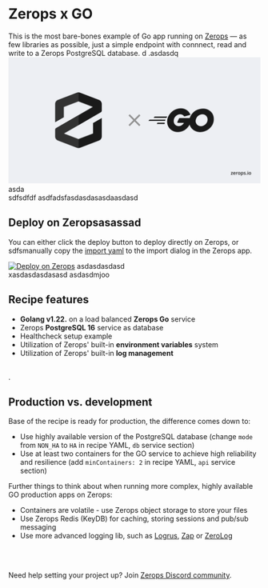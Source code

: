 # Zerops x GO
This is the most bare-bones example of Go app running on [Zerops](https://zerops.io) — as few libraries as possible, just a simple endpoint with connnect, read and write to a Zerops PostgreSQL database.
d
.asdasdq
![go](https://github.com/zeropsio/recipe-shared-assets/blob/main/covers/svg/cover-go.svg)
asda
<br />sdfsdfdf
asdfadsfasdasdasasdaasdasd
## Deploy on Zeropsasassad
You can either click the deploy button to deploy directly on Zerops, or sdfsmanually copy the [import yaml](https://github.com/zeropsio/recipe-go/blob/main/zerops-project-import.yml) to the import dialog in the Zerops app.

[![Deploy on Zerops](https://github.com/zeropsio/recipe-shared-assets/blob/main/deploy-button/green/deploy-button.svg)](https://app.zerops.io/recipe/go)
asdasdasdasd
<br/>xasdasdasdasasd
asdasdmjoo

## Recipe features
- **Golang v1.22.** on a load balanced **Zerops Go** service
- Zerops **PostgreSQL 16** service as database
- Healthcheck setup example
- Utilization of Zerops' built-in **environment variables** system
- Utilization of Zerops' built-in **log management**

<br/>
.

## Production vs. development

Base of the recipe is ready for production, the difference comes down to:

- Use highly available version of the PostgreSQL database (change `mode` from `NON_HA` to `HA` in recipe YAML, `db` service section)
- Use at least two containers for the GO service to achieve high reliability and resilience (add `minContainers: 2` in recipe YAML, `api` service section)

Further things to think about when running more complex, highly available GO production apps on Zerops:

- Containers are volatile - use Zerops object storage to store your files
- Use Zerops Redis (KeyDB) for caching, storing sessions and pub/sub messaging
- Use more advanced logging lib, such as [Logrus](https://github.com/sirupsen/logrus), [Zap](https://github.com/uber-go/zap) or [ZeroLog](https://github.com/rs/zerolog)

<br/>
<br/>

Need help setting your project up? Join [Zerops Discord community](https://discord.com/invite/WDvCZ54).
